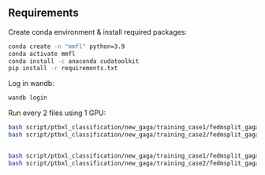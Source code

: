 
## Requirements

Create conda environment & install required packages: 
```sh
conda create -n "mmfl" python=3.9
conda activate mmfl
conda install -c anaconda cudatoolkit
pip install -r requirements.txt
```

Log in wandb:
```sh
wandb login
```


Run every 2 files using 1 GPU:
```sh
bash script/ptbxl_classification/new_gaga/training_case1/fedmsplit_gaga_c1_contrastive_3_64_cnum20_dist0_skew0_seed0.sh
bash script/ptbxl_classification/new_gaga/training_case2/fedmsplit_gaga_c3_contrastive_3_64_cnum20_dist0_skew0_seed0.sh


bash script/ptbxl_classification/new_gaga/training_case1/fedmsplit_gaga_c3_contrastive_3_64_cnum20_dist0_skew0_seed0.sh
bash script/ptbxl_classification/new_gaga/training_case2/fedmsplit_gaga_c1_contrastive_3_64_cnum20_dist0_skew0_seed0.sh 

```

